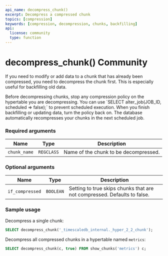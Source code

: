```yaml
---
api_name: decompress_chunk()
excerpt: Decompress a compressed chunk
topics: [compression]
keywords: [compression, decompression, chunks, backfilling]
api:
  license: community
  type: function
---
```


# decompress_chunk() <Tag type="community">Community</Tag>

If you need to modify or add data to a chunk that has already been
compressed, you need to decompress the chunk first. This is especially
useful for backfilling old data.

<Highlight type="important">
Before decompressing chunks, stop any compression policy on the hypertable you
are decompressing. You can use `SELECT alter_job(JOB_ID, scheduled => false);`
to prevent scheduled execution. When you finish backfilling or updating data,
turn the policy back on. The database automatically recompresses your chunks in
the next scheduled job.
</Highlight>

### Required arguments

|Name|Type|Description|
|-|-|-|
|`chunk_name`|`REGCLASS`|Name of the chunk to be decompressed.|

### Optional arguments

|Name|Type|Description|
|-|-|-|
|`if_compressed`|`BOOLEAN`|Setting to true skips chunks that are not compressed. Defaults to false.|

### Sample usage

Decompress a single chunk:

``` sql
SELECT decompress_chunk('_timescaledb_internal._hyper_2_2_chunk');
```

Decompress all compressed chunks in a hypertable named `metrics`:

```sql
SELECT decompress_chunk(c, true) FROM show_chunks('metrics') c;
```
